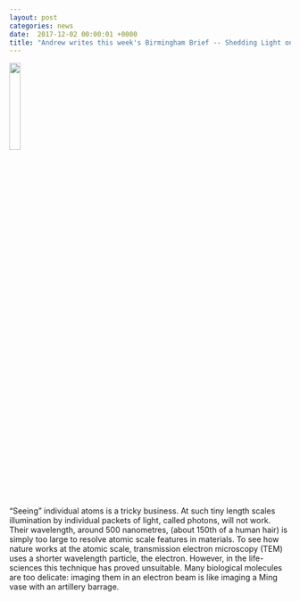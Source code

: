 ```yaml
---                                                                                                                                                                                      
layout: post                                                                                                                                                                             
categories: news
date:  2017-12-02 00:00:01 +0000                                                                                                                                                         
title: "Andrew writes this week's Birmingham Brief -- Shedding Light on New Battery Materials: the vision of combining experiments with computation"
---                                                                                                                                                                                      
```

                                                                                                                                                                                         
                                                                                                                                                                                         
<a href="https://www.birmingham.ac.uk/news/thebirminghambrief/items/2017/12/shedding-light-on-new-battery-materials.aspx"><img src="https://wiki.cam.ac.uk/wiki/ajmorris/img_auth.php/a/aa/BHam_Crest.png" style="height:20%"></a>                         

“Seeing” individual atoms is a tricky business. At such tiny length scales illumination by individual packets of light, called photons, will not work. Their wavelength, around 500 nanometres, (about 150th of a human hair) is simply too large to resolve atomic scale features in materials. To see how nature works at the atomic scale, transmission electron microscopy (TEM) uses a shorter wavelength particle, the electron. However, in the life-sciences this technique has proved unsuitable. Many biological molecules are too delicate: imaging them in an electron beam is like imaging a Ming vase with an artillery barrage.

